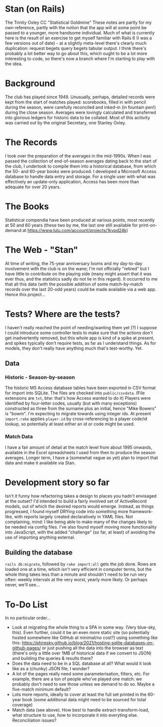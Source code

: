 # Stan (on Rails)
The Trinity Oxley CC "Statistical Goldmine"
These notes are partly for my own reference, partly with the notion that the app will at some point be passed to a younger, more handsome individual.
Much of what is currently here is the result of an exercise to get myself familiar with Rails 6 (I was a few versions out of date) - at a slightly meta-level there's clearly much duplication: request begets query begets tabular output. I think there's probably a lot better way to go about this, which ought to be a lot more interesting to code, so there's now a branch where I'm starting to play with the idea.
# Background
The club has played since 1949. Unusually, perhaps, detailed records were kept from the start of matches played: scorebooks, filled in with pencil during the season, were carefully reconciled and inked-in (in fountain pen!) during the close season. Averages were lovingly calculated and transferred into glorious ledgers for historic data to be collated. Most of this acitivity was carried out by the original Secretary, one Stanley Oxley.
# The Records
I took over the preparation of the averages in the mid-1990s. When I was passed the collection of end-of-season averages dating back to the start of the club, I undertook to compile them into a historical database, from which the 50- and 60-year books were produced. I developed a Microsoft Access database to handle data entry and storage. For a single user with what was effectively an update-only application, Access has been more than adequate for over 20 years.
# The Books
Statistical compendia have been produced at various points, most recently at 50 and 60 years (these two by me, the last one still available for print-on-demand at https://www.lulu.com/account/projects/1kvpd24k)
# The Web - "Stan"
At time of writing, the 75-year anniversary looms and my day-to-day involvement with the club is on the wane; I'm not officially "retired" but I have little to contribute on the playing side (many might assert that it was ever thus, and the statistics sadly do not lie in this regard). It occurred to me that all this data (with the possible addition of some match-by-match records over the last 20-odd years) could be made available via a web app. Hence this project...
# Tests? Where are the tests?
I haven't really reached the point of needing/wanting them yet (?) I suppose I could introduce some controller tests to make sure that the actions don't get inadvertently removed, but this whole app is kind of a spike at present, and spikes typically don't require tests, as far as I understand things. As for models, they don't really have anything much that's test-worthy. Yet.
## Data
### Historic - Season-by-season
The historic MS Access database tables have been exported in CSV format for import into SQLite. The files are checked into `public/csvdata`. (File extensions are `txt`, btw: that's how Access wanted to do it) Players were identified by four-letter codes, usually (but with many exceptions) constructed as three from the surname plus an initial, hence "Mike Bowers" is "bowm". I'm expecting to migrate towards using integer ids. At present `import.rake` applies `player.id` by cross-referencing to a player code/id lookup, so potentially at least either an id or code might be used.
### Match Data
I have a fair amount of detail at the match level from about 1995 onwards, available in the Excel spreadsheets I used from then to produce the season averages. Longer term, I have a (somewhat vague as yet) plan to import that data and make it available via Stan.
# Development story so far
Isn't it funny how refactoring takes a design to places you hadn't envisaged at the outset? I'd intended to build a fairly involved set of ActiveRecord models, out of which the desired reports would emerge. Instead, as things progressed, I found myself DRYing code into something more framework-like, with reports largely created declaratively in YAML files. Not complaining, mind: I like being able to make many of the changes likely to be needed via config files.
I've also found myself moving more functionality into JavaScript, with the added "challenge" (so far, at least) of avoiding the use of importing anything external.
## Building the database
`rails db:migrate`, followed by `rake import:all` gets the job done. Rows are loaded one at a time, which isn't very efficient in computer terms, but the whole thing takes less than a minute and shouldn't need to be run very often: weekly intervals at the very worst, yearly more likely. Or perhaps never, we'll see...
# To-Do List
In no particular order...
* Look at migrating the whole thing to a SPA in some way. (Very blue-sky, this). Even further, could it be an even more static site (so potentially hosted somewhere like GitHub at minimal/no cost?) using something like this: https://phiresky.github.io/blog/2021/hosting-sqlite-databases-on-github-pages/ or just pushing all the data into the browser as text (there's only a little over 1MB of historical data if we convert to JSON) and building the queries & results there?
* Does the data need to be in a SQL database at all? What would it look like as a (chunky) JSON file, I wonder?
* A lot of the pages really need some parameterisation, filters, etc. For example, there are a ton of people who've played one match: we probably don't need to see those unless we demand to do so. Maybe a five-match minimum default?
* Lots more reports, ideally to cover at least the full set printed in the 60-year book (some additional data might need to be sourced for total coverage)
* Match data (see above). How best to handle extract-transform-load, what structure to use, how to incorporate it into everyting else. Reconciliation issues?
